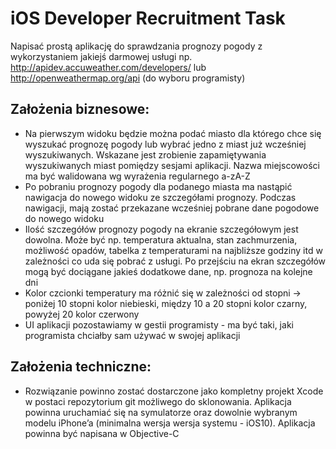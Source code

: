 # iOS Developer Recruitment Task

Napisać prostą aplikację do sprawdzania prognozy pogody z wykorzystaniem jakiejś darmowej usługi np. http://apidev.accuweather.com/developers/ lub http://openweathermap.org/api (do wyboru programisty)

## Założenia biznesowe:

- Na pierwszym widoku będzie można podać miasto dla którego chce się wyszukać prognozę pogody lub wybrać jedno z miast już wcześniej wyszukiwanych. Wskazane jest zrobienie zapamiętywania wyszukiwanych miast pomiędzy sesjami aplikacji. Nazwa miejscowości ma być walidowana wg wyrażenia regularnego a-zA-Z
- Po pobraniu prognozy pogody dla podanego miasta ma nastąpić nawigacja do nowego widoku ze szczegółami prognozy. Podczas nawigacji, mają zostać przekazane wcześniej pobrane dane pogodowe do nowego widoku
- Ilość szczegółów prognozy pogody na ekranie szczegółowym jest dowolna. Może być np. temperatura aktualna, stan zachmurzenia, możliwość opadów, tabelka z temperaturami na najbliższe godziny itd w zależności co uda się pobrać z usługi. Po przejściu na ekran szczegółów mogą być dociągane jakieś dodatkowe dane, np. prognoza na kolejne dni
- Kolor czcionki temperatury ma różnić się w zależności od stopni -> poniżej 10 stopni kolor niebieski, między 10 a 20 stopni kolor czarny, powyżej 20 kolor czerwony
- UI aplikacji pozostawiamy w gestii programisty - ma być taki, jaki programista chciałby sam używać w swojej aplikacji

## Założenia techniczne:

- Rozwiązanie powinno zostać dostarczone jako kompletny projekt Xcode w postaci repozytorium git możliwego do sklonowania. Aplikacja powinna uruchamiać się na symulatorze oraz dowolnie wybranym modelu iPhone’a (minimalna wersja wersja systemu - iOS10). Aplikacja powinna być napisana w Objective-C
